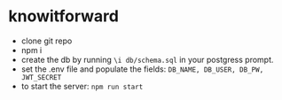 # knowitforward

- clone git repo
- npm i 
- create the db by running `\i db/schema.sql` in your postgress prompt.
- set the .env file and populate the fields: `DB_NAME, DB_USER, DB_PW, JWT_SECRET`
- to start the server: `npm run start`
